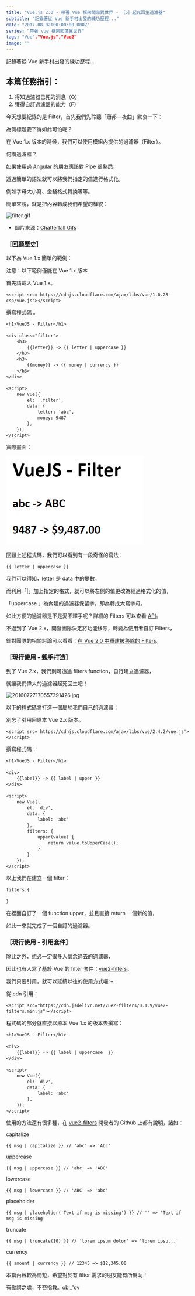 ```yaml
---
title: "Vue.js 2.0 - 帶著 Vue 框架闖蕩異世界 - ［5］起死回生過濾器"
subtitle: "記錄著從 Vue 新手村出發的練功歷程..."
date: "2017-08-02T00:00:00.000Z"
series: "帶著 vue 框架闖蕩異世界"
tags: "Vue","Vue.js","Vue2"
image: ""
--- 
```


記錄著從 Vue 新手村出發的練功歷程...

本篇任務指引：
-------

1.  得知過濾器已死的消息（Q）
2.  獲得自訂過濾器的能力（F）

今天想要紀錄的是 Filter，首先我們先聆聽「蕭邦－夜曲」默哀一下：

為何標題要下得如此可怕呢？

在 Vue 1.x 版本的時候，我們可以使用模組內提供的過濾器（Filter）。

何謂過濾器？

如果使用過 [Angular](https://angular.io/) 的朋友應該對 Pipe 很熟悉，

透過簡單的語法就可以將我們指定的值進行格式化，

例如字母大小寫、金錢格式轉換等等。

簡單來說，就是把內容轉成我們希望的樣貌：

![filter.gif](https://raw.githubusercontent.com/explooosion/blogs/refs/heads/main/docs/images/2017-08-02_Vue.js%202.0%20-%20%E5%B8%B6%E8%91%97%20Vue%20%E6%A1%86%E6%9E%B6%E9%97%96%E8%95%A9%E7%95%B0%E4%B8%96%E7%95%8C%20-%20%EF%BC%BB5%EF%BC%BD%E8%B5%B7%E6%AD%BB%E5%9B%9E%E7%94%9F%E9%81%8E%E6%BF%BE%E5%99%A8/filter.gif)

*   圖片來源：[Chatterfall Gifs](https://rene-henrich.de/animation/chatterfall-introduction-animations#animation/chatterfall-introduction-animations-headline)

### ［回顧歷史］

以下為 Vue 1.x 簡單的範例：

注意：以下範例僅能在 Vue 1.x 版本

首先請載入 Vue 1.x。

    <script src='https://cdnjs.cloudflare.com/ajax/libs/vue/1.0.28-csp/vue.js'></script>

撰寫程式碼 。

    <h1>VueJS - Filter</h1>
    
    <div class="filter">
        <h3>
            {{letter}} -> {{ letter | uppercase }}
        </h3>
        <h3>
            {{money}} -> {{ money | currency }}
        </h3>
    </div>
    
    <script>
        new Vue({
            el: '.filter',
            data: {
                letter: 'abc',
                money: 9487
            },
        });
    </script>

實際畫面：

![1501668372_89431.png](https://raw.githubusercontent.com/explooosion/blogs/refs/heads/main/docs/images/2017-08-02_Vue.js%202.0%20-%20%E5%B8%B6%E8%91%97%20Vue%20%E6%A1%86%E6%9E%B6%E9%97%96%E8%95%A9%E7%95%B0%E4%B8%96%E7%95%8C%20-%20%EF%BC%BB5%EF%BC%BD%E8%B5%B7%E6%AD%BB%E5%9B%9E%E7%94%9F%E9%81%8E%E6%BF%BE%E5%99%A8/1501668372_89431.png)

回顧上述程式碼，我們可以看到有一段奇怪的寫法：

    {{ letter | uppercase }}

我們可以得知，letter 是 data 中的變數，

而利用「|」加上指定的格式，就可以將左側的值更改為經過格式化的值，

「uppercase 」為內建的過濾器保留字，即為轉成大寫字母。

如此方便的過濾器是不是愛不釋手呢？詳細的 Filters 可以查看 [API](https://011.vuejs.org/api/filters.html)。

不過到了 Vue 2.x，開發團隊決定將功能移除，轉變為使用者自訂 Filters，

針對團隊的相關討論可以看看：[在 Vue 2.0 中重建被移除的 Filters](http://www.panigale.com.tw/%E5%9C%A8-vue-2-0-%E4%B8%AD%E9%87%8D%E5%BB%BA%E8%A2%AB%E7%A7%BB%E9%99%A4%E7%9A%84-filters/)。

### ［現行使用 - 親手打造］

到了 Vue 2.x，我們則可透過 filters function，自行建立過濾器，

就讓我們偉大的過濾器起死回生吧！

![20160727170557391426.jpg](https://raw.githubusercontent.com/explooosion/blogs/refs/heads/main/docs/images/2017-08-02_Vue.js%202.0%20-%20%E5%B8%B6%E8%91%97%20Vue%20%E6%A1%86%E6%9E%B6%E9%97%96%E8%95%A9%E7%95%B0%E4%B8%96%E7%95%8C%20-%20%EF%BC%BB5%EF%BC%BD%E8%B5%B7%E6%AD%BB%E5%9B%9E%E7%94%9F%E9%81%8E%E6%BF%BE%E5%99%A8/20160727170557391426.jpg)

以下的程式碼將打造一個屬於我們自己的過濾器：

別忘了引用回原本 Vue 2.x 版本。

    <script src='https://cdnjs.cloudflare.com/ajax/libs/vue/2.4.2/vue.js'></script>

撰寫程式碼：

    <h1>VueJS - Filter</h1>
    
    <div>
        {{label}} -> {{ label | upper }}
    </div>
    
    <script>
        new Vue({
            el: 'div',
            data: {
                label: 'abc'
            },
            filters: {
                upper(value) {
                    return value.toUpperCase();
                }
            }
        });
    </script>

以上我們在建立一個 filter：

    filters:{
    
    }

在裡面自訂了一個 function upper，並且直接 return 一個新的值，

如此一來就完成了一個自訂的過濾器。

### ［現行使用 - 引用套件］

除此之外，想必一定很多人懷念過去的過濾器，

因此也有人寫了基於 Vue 的 filter 套件：[vue2-filters](https://github.com/freearhey/vue2-filters)。

我們只要引用，就可以延續以往的使用方式囉～

從 cdn 引用：

    <script src="https://cdn.jsdelivr.net/vue2-filters/0.1.9/vue2-filters.min.js"></script>

程式碼的部分就直接以原本 Vue 1.x 的版本去撰寫：

    <h1>VueJS - Filter</h1>
    
    <div>
        {{label}} -> {{ label | uppercase  }}
    </div>
    
    <script>
        new Vue({
            el: 'div',
            data: {
                label: 'abc'
            },
        });
    </script>

使用的方法還有很多種，在 [vue2-filters](https://github.com/freearhey/vue2-filters) 開發者的 Github 上都有說明，諸如：

capitalize

    {{ msg | capitalize }} // 'abc' => 'Abc'

uppercase

    {{ msg | uppercase }} // 'abc' => 'ABC'

lowercase

    {{ msg | lowercase }} // 'ABC' => 'abc'

placeholder

    {{ msg | placeholder('Text if msg is missing') }} // '' => 'Text if msg is missing'

truncate

    {{ msg | truncate(10) }} // 'lorem ipsum dolor' => 'lorem ipsu...'

currency

    {{ amount | currency }} // 12345 => $12,345.00

本篇內容較為簡短，希望對於有 filter 需求的朋友能有所幫助！

有勘誤之處，不吝指教。ob'\_'ov